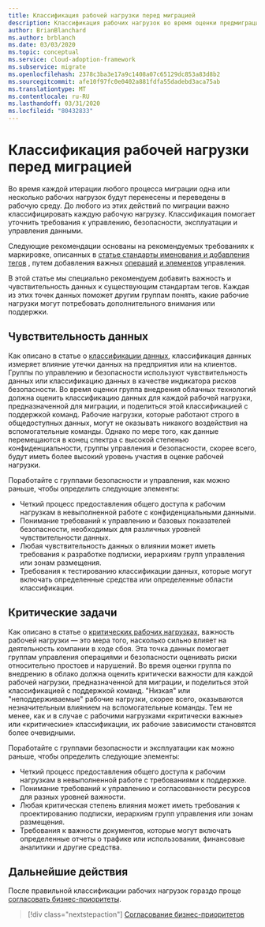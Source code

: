 ```yaml
---
title: Классификация рабочей нагрузки перед миграцией
description: Классификация рабочих нагрузок во время оценки предмиграции.
author: BrianBlanchard
ms.author: brblanch
ms.date: 03/03/2020
ms.topic: conceptual
ms.service: cloud-adoption-framework
ms.subservice: migrate
ms.openlocfilehash: 2378c3ba3e17a9c1408a07c65129dc853a83d8b2
ms.sourcegitcommit: afe10f97fc0e0402a881fdfa55dadebd3aca75ab
ms.translationtype: MT
ms.contentlocale: ru-RU
ms.lasthandoff: 03/31/2020
ms.locfileid: "80432833"
---
```

# <a name="workload-classification-before-migration"></a>Классификация рабочей нагрузки перед миграцией

Во время каждой итерации любого процесса миграции одна или несколько рабочих нагрузок будут перенесены и переведены в рабочую среду. До любого из этих действий по миграции важно классифицировать каждую рабочую нагрузку. Классификация помогает уточнить требования к управлению, безопасности, эксплуатации и управления данными.

Следующие рекомендации основаны на рекомендуемых требованиях к маркировке, описанных в [статье стандарты именования и добавления тегов](../../../ready/azure-best-practices/naming-and-tagging.md#metadata-tags) , путем добавления важных [операций](../../../manage/considerations/criticality.md#criticality-scale) [и элементов](../../../govern/guides/complex/prescriptive-guidance.md#resource-tagging) управления.

В этой статье мы специально рекомендуем добавить важность и чувствительность данных к существующим стандартам тегов. Каждая из этих точек данных поможет другим группам понять, какие рабочие нагрузки могут потребовать дополнительного внимания или поддержки.

## <a name="data-sensitivity"></a>Чувствительность данных

Как описано в статье о [классификации данных](../../../govern/policy-compliance/data-classification.md), классификация данных измеряет влияние утечки данных на предприятия или на клиентов. Группы по управлению и безопасности используют чувствительность данных или классификацию данных в качестве индикатора рисков безопасности. Во время оценки группа внедрения облачных технологий должна оценить классификацию данных для каждой рабочей нагрузки, предназначенной для миграции, и поделиться этой классификацией с поддержкой команд. Рабочие нагрузки, которые работают строго в общедоступных данных, могут не оказывать никакого воздействия на вспомогательные команды. Однако по мере того, как данные перемещаются в конец спектра с высокой степенью конфиденциальности, группы управления и безопасности, скорее всего, будут иметь более высокий уровень участия в оценке рабочей нагрузки.

Поработайте с группами безопасности и управления, как можно раньше, чтобы определить следующие элементы:

- Четкий процесс предоставления общего доступа к рабочим нагрузкам в невыполненной работе с конфиденциальными данными.
- Понимание требований к управлению и базовых показателей безопасности, необходимых для различных уровней чувствительности данных.
- Любая чувствительность данных о влиянии может иметь требования к разработке подписки, иерархиям групп управления или зонам размещения.
- Требования к тестированию классификации данных, которые могут включать определенные средства или определенные области классификации.

## <a name="mission-criticality"></a>Критические задачи

Как описано в статье о [критических рабочих нагрузках](../../../manage/considerations/criticality.md), важность рабочей нагрузки — это мера того, насколько сильно влияет на деятельность компании в ходе сбоя. Эта точка данных помогает группам управления операциями и безопасности оценивать риски относительно простоев и нарушений. Во время оценки группа по внедрению в облако должна оценить критически важности для каждой рабочей нагрузки, предназначенной для миграции, и поделиться этой классификацией с поддержкой команд. "Низкая" или "неподдерживаемые" рабочие нагрузки, скорее всего, оказываются незначительным влиянием на вспомогательные команды. Тем не менее, как и в случае с рабочими нагрузками «критически важные» или «критические» классификации, их рабочие зависимости становятся более очевидными.

Поработайте с группами безопасности и эксплуатации как можно раньше, чтобы определить следующие элементы:

- Четкий процесс предоставления общего доступа к рабочим нагрузкам в невыполненной работе с требованиями к поддержке.
- Понимание требований к управлению и согласованности ресурсов для разных уровней важности.
- Любая критическая степень влияния может иметь требования к проектированию подписки, иерархиям групп управления или зонам размещения.
- Требования к важности документов, которые могут включать определенные отчеты о трафике или использовании, финансовые аналитики и другие средства.

## <a name="next-steps"></a>Дальнейшие действия

После правильной классификации рабочих нагрузок гораздо проще [согласовать бизнес-приоритеты](./business-priorities.md).

> [!div class="nextstepaction"]
> [Согласование бизнес-приоритетов](./business-priorities.md)
